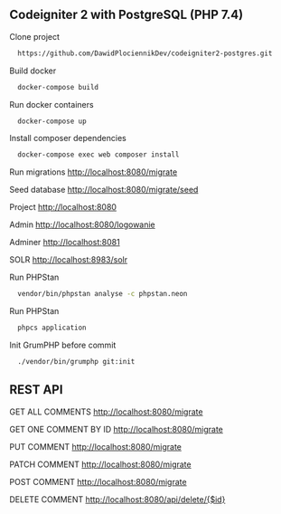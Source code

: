 ## Codeigniter 2 with PostgreSQL (PHP 7.4)

Clone project

```bash
  https://github.com/DawidPlociennikDev/codeigniter2-postgres.git
```

Build docker

```bash
  docker-compose build
```

Run docker containers

```bash
  docker-compose up
```

Install composer dependencies

```bash
  docker-compose exec web composer install
```

Run migrations
[http://localhost:8080/migrate](http://localhost:8080/migrate)

Seed database
[http://localhost:8080/migrate/seed](http://localhost:8080/migrate/seed)

Project
[http://localhost:8080](http://localhost:8080)

Admin
[http://localhost:8080/logowanie](http://localhost:8080/logowanie)

Adminer
[http://localhost:8081](http://localhost:8081/?)

SOLR
[http://localhost:8983/solr](http://localhost:8983/solr)



Run PHPStan

```bash
  vendor/bin/phpstan analyse -c phpstan.neon
```

Run PHPStan

```bash
  phpcs application
```

Init GrumPHP before commit

```bash
  ./vendor/bin/grumphp git:init
```

## REST API

GET ALL COMMENTS
[http://localhost:8080/migrate](http://localhost:8080/api/get)

GET ONE COMMENT BY ID
[http://localhost:8080/migrate](http://localhost:8080/api/get/{$id})

PUT COMMENT
[http://localhost:8080/migrate](http://localhost:8080/api/put/{$id})

PATCH COMMENT
[http://localhost:8080/migrate](http://localhost:8080/api/patch/{$id})

POST COMMENT
[http://localhost:8080/migrate](http://localhost:8080/api/post)

DELETE COMMENT
[http://localhost:8080/api/delete/{$id}](http://localhost:8080/api/delete/{$id})